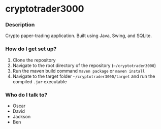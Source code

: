 # cryptotrader3000 #

### Description
Crypto paper-trading application. Built using Java, Swing, and SQLite.

### How do I get set up? ###

1. Clone the repository
2. Navigate to the root directory of the repository (`~/cryptotrader3000`)
3. Run the maven build command `maven package` or `maven install`
4. Navigate to the target folder `~/cryptotrader3000/target` and run the compiled `.jar` executable


### Who do I talk to? ###

* Oscar
* David
* Jackson
* Ben
